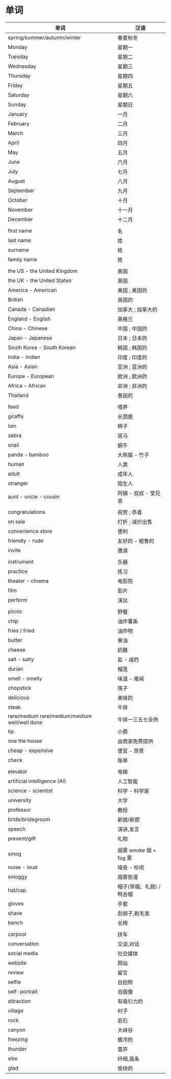 # 单词

| 单词                                          | 汉语                      |
| --------------------------------------------- | ------------------------- |
| spring/summer/autumn/winter                   | 春夏秋冬                  |
| Monday                                        | 星期一                    |
| Tuesday                                       | 星期二                    |
| Wednesday                                     | 星期三                    |
| Thursday                                      | 星期四                    |
| Friday                                        | 星期五                    |
| Saturday                                      | 星期六                    |
| Sunday                                        | 星期日                    |
| January                                       | 一月                      |
| February                                      | 二月                      |
| March                                         | 三月                      |
| April                                         | 四月                      |
| May                                           | 五月                      |
| June                                          | 六月                      |
| July                                          | 七月                      |
| August                                        | 八月                      |
| September                                     | 九月                      |
| October                                       | 十月                      |
| November                                      | 十一月                    |
| December                                      | 十二月                    |
|                                               |                           |
| first name                                    | 名                        |
| last name                                     | 姓                        |
| surname                                       | 姓                        |
| family name                                   | 姓                        |
|                                               |                           |
| the US - the United Kingdom                   | 美国                      |
| the UK - the United States                    | 英国                      |
| America - American                            | 美国 ; 美国的             |
| British                                       | 英国的                    |
| Canada - Canadian                             | 加拿大 ; 加拿大的         |
| England - English                             | 英格兰                    |
| China - Chinese                               | 中国 ; 中国的             |
| Japan - Japanese                              | 日本 ; 日本的             |
| South Korea - South Korean                    | 韩国 ; 韩国的             |
| India - Indian                                | 印度 ; 印度的             |
| Asia - Asian                                  | 亚洲 ; 亚洲的             |
| Europe - European                             | 欧洲 ; 欧洲的             |
| Africa - African                              | 非洲 ; 非洲的             |
| Thailand                                      | 泰国的                    |
|                                               |                           |
| feed                                          | 喂养                      |
| giraffe                                       | 长颈鹿                    |
| loin                                          | 狮子                      |
| zebra                                         | 斑马                      |
| snail                                         | 蜗牛                      |
| panda - bamboo                                | 大熊猫 - 竹子             |
| human                                         | 人类                      |
| adult                                         | 成年人                    |
| stranger                                      | 陌生人                    |
| aunt - uncle - cousin                         | 阿姨 - 叔叔 - 堂兄弟      |
|                                               |                           |
| congratulations                               | 祝贺 ; 恭喜               |
| on sale                                       | 打折 ; 减价出售           |
| convenience store                             | 便利                      |
| friendly - rude                               | 友好的 - 粗鲁的           |
| invite                                        | 邀请                      |
|                                               |                           |
| instrument                                    | 乐器                      |
| practice                                      | 练习                      |
| theater - cinema                              | 电影院                    |
| film                                          | 影片                      |
| perform                                       | 演出                      |
|                                               |                           |
| picnic                                        | 野餐                      |
| chip                                          | 油炸薯条                  |
| fries / fried                                 | 油炸物                    |
| butter                                        | 黄油                      |
| cheese                                        | 奶酪                      |
| salt - salty                                  | 盐 - 咸的                 |
| durian                                        | 榴莲                      |
| smell - smelly                                | 味道 - 难闻               |
| chopstick                                     | 筷子                      |
| delicious                                     | 美味的                    |
| steak                                         | 牛排                      |
| rare/medium rare/medium/medium well/well done | 牛排一三五七全熟          |
| tip                                           | 小费                      |
| one the house                                 | 由商家免费提供            |
| cheap - expensive                             | 便宜 - 昂贵               |
| check                                         | 账单                      |
|                                               |                           |
| elevator                                      | 电梯                      |
| artificial intelligence (AI)                  | 人工智能                  |
| science - scientist                           | 科学 - 科学家             |
| university                                    | 大学                      |
| professor                                     | 教授                      |
| bride/bridegroom                              | 新娘/新郎                 |
| speech                                        | 演讲,发言                 |
| present/gift                                  | 礼物                      |
|                                               |                           |
| smog                                          | 烟雾 smoke 烟 + fog 雾    |
| noise - loud                                  | 噪音 - 吵闹               |
| smoggy                                        | 烟雾弥漫                  |
| hat/cap                                       | 帽子(草帽、礼貌) / 鸭舌帽 |
| gloves                                        | 手套                      |
| shave                                         | 刮胡子,剃毛发             |
| bench                                         | 长椅                      |
|                                               |                           |
| carpool                                       | 拼车                      |
| conversation                                  | 交谈,对话                 |
| social media                                  | 社交媒体                  |
| website                                       | 网站                      |
| review                                        | 留言                      |
| selfie                                        | 自拍照                    |
| self-portrait                                 | 自画像                    |
| attraction                                    | 有吸引力的                |
| village                                       | 村子                      |
| rock                                          | 岩石                      |
| canyon                                        | 大峡谷                    |
| freezing                                      | 极冷的                    |
| thunder                                       | 雷声                      |
| slim                                          | 纤细,苗条                 |
| glad                                          | 愉快的                    |
